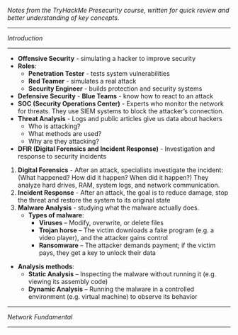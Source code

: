 *Notes from the TryHackMe Presecurity course, written for quick review and better understanding of key concepts.*

--------------------------------------------------------------------------------------------------
*Introduction*

--------------------------------------------------------------------------------------------------
- **Offensive Security** - simulating a hacker to improve security
- **Roles**:
  - **Penetration Tester** - tests system vulnerabilities
  - **Red Teamer** - simulates a real attack
  - **Security Engineer** - builds protection and security systems
- **Defensive Security** - **Blue Teams** - know how to react to an attack
- **SOC (Security Operations Center)** - Experts who monitor the network for threats. They use SIEM systems to block the attacker’s connection.
- **Threat Analysis** - Logs and public articles give us data about hackers
  - Who is attacking? 
  - What methods are used? 
  - Why are they attacking?
- **DFIR (Digital Forensics and Incident Response)** - Investigation and response to security incidents
1. **Digital Forensics** - After an attack, specialists investigate the incident: (What happened? How did it happen? When did it happen?) They analyze hard drives, RAM, system logs, and network communication.
2. **Incident Response** - After an attack, the goal is to reduce damage, stop the threat and restore the system to its original state
3. **Malware Analysis** - studying what the malware actually does.
    - **Types of malware**:
      - **Viruses** – Modify, overwrite, or delete files
      - **Trojan horse** – The victim downloads a fake program (e.g. a video player), and the attacker gains control
      - **Ransomware** – The attacker demands payment; if the victim pays, they get a key to unlock their data

  - **Analysis methods**:
    - **Static Analysis** – Inspecting the malware without running it (e.g. viewing its assembly code)
    - **Dynamic Analysis** – Running the malware in a controlled environment (e.g. virtual machine) to observe its behavior

--------------------------------------------------------------------------------------------------
*Network Fundamental*

--------------------------------------------------------------------------------------------------
